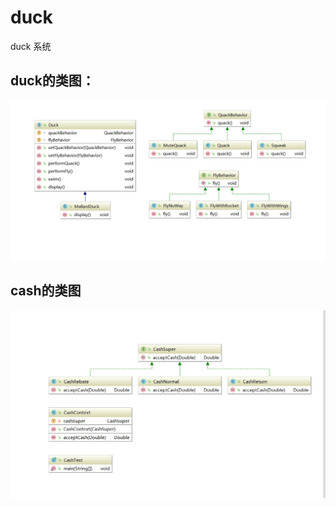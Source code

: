 # duck
duck 系统


## duck的类图：
![Image duck](https://github.com/SafeSoundWJQ/duck/blob/master/QQ%E6%B5%8F%E8%A7%88%E5%99%A8%E6%88%AA%E5%9B%BE20180613202050.png)

## cash的类图
![Image cash](https://github.com/SafeSoundWJQ/duck/blob/master/QQ%E6%B5%8F%E8%A7%88%E5%99%A8%E6%88%AA%E5%9B%BE20180613205536.png)
